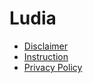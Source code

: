 # Ludia

* [Disclaimer](./disclaimer.md)
* [Instruction](./manual.md)
* [Privacy Policy](./privacy.md)
